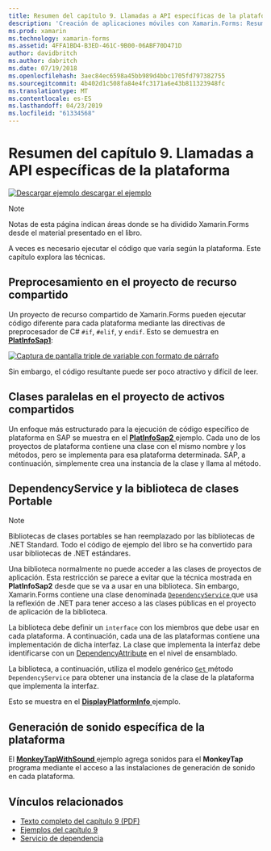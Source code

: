 ```yaml
---
title: Resumen del capítulo 9. Llamadas a API específicas de la plataforma
description: 'Creación de aplicaciones móviles con Xamarin.Forms: Resumen del capítulo 9. Llamadas a API específicas de la plataforma'
ms.prod: xamarin
ms.technology: xamarin-forms
ms.assetid: 4FFA1BD4-B3ED-461C-9B00-06ABF70D471D
author: davidbritch
ms.author: dabritch
ms.date: 07/19/2018
ms.openlocfilehash: 3aec84ec6598a45bb989d4bbc1705fd797382755
ms.sourcegitcommit: 4b402d1c508fa84e4fc3171a6e43b811323948fc
ms.translationtype: MT
ms.contentlocale: es-ES
ms.lasthandoff: 04/23/2019
ms.locfileid: "61334568"
---
```

# <a name="summary-of-chapter-9-platform-specific-api-calls"></a>Resumen del capítulo 9. Llamadas a API específicas de la plataforma

[![Descargar ejemplo](~/media/shared/download.png) descargar el ejemplo](https://github.com/xamarin/xamarin-forms-book-samples/tree/master/Chapter09)

> [!NOTE] 
> Notas de esta página indican áreas donde se ha dividido Xamarin.Forms desde el material presentado en el libro.

A veces es necesario ejecutar el código que varía según la plataforma. Este capítulo explora las técnicas.

## <a name="preprocessing-in-the-shared-asset-project"></a>Preprocesamiento en el proyecto de recurso compartido

Un proyecto de recurso compartido de Xamarin.Forms pueden ejecutar código diferente para cada plataforma mediante las directivas de preprocesador de C# `#if`, `#elif`, y `endif`. Esto se demuestra en [ **PlatInfoSap1**](https://github.com/xamarin/xamarin-forms-book-samples/tree/master/Chapter09/PlatInfoSap1):

[![Captura de pantalla triple de variable con formato de párrafo](images/ch09fg01-small.png "modelo del dispositivo y el sistema operativo")](images/ch09fg01-large.png#lightbox "modelo del dispositivo y el sistema operativo")

Sin embargo, el código resultante puede ser poco atractivo y difícil de leer.

## <a name="parallel-classes-in-the-shared-asset-project"></a>Clases paralelas en el proyecto de activos compartidos

Un enfoque más estructurado para la ejecución de código específico de plataforma en SAP se muestra en el [ **PlatInfoSap2** ](https://github.com/xamarin/xamarin-forms-book-samples/tree/master/Chapter09/PlatInfoSap2) ejemplo. Cada uno de los proyectos de plataforma contiene una clase con el mismo nombre y los métodos, pero se implementa para esa plataforma determinada. SAP, a continuación, simplemente crea una instancia de la clase y llama al método.

## <a name="dependencyservice-and-the-portable-class-library"></a>DependencyService y la biblioteca de clases Portable

> [!NOTE] 
> Bibliotecas de clases portables se han reemplazado por las bibliotecas de .NET Standard. Todo el código de ejemplo del libro se ha convertido para usar bibliotecas de .NET estándares.

Una biblioteca normalmente no puede acceder a las clases de proyectos de aplicación. Esta restricción se parece a evitar que la técnica mostrada en **PlatInfoSap2** desde que se va a usar en una biblioteca. Sin embargo, Xamarin.Forms contiene una clase denominada [ `DependencyService` ](xref:Xamarin.Forms.DependencyService) que usa la reflexión de .NET para tener acceso a las clases públicas en el proyecto de aplicación de la biblioteca.

La biblioteca debe definir un `interface` con los miembros que debe usar en cada plataforma. A continuación, cada una de las plataformas contiene una implementación de dicha interfaz. La clase que implementa la interfaz debe identificarse con un [DependencyAttribute](xref:Xamarin.Forms.DependencyAttribute) en el nivel de ensamblado.

La biblioteca, a continuación, utiliza el modelo genérico [ `Get` ](xref:Xamarin.Forms.DependencyService.Get*) método `DependencyService` para obtener una instancia de la clase de la plataforma que implementa la interfaz.

Esto se muestra en el [ **DisplayPlatformInfo** ](https://github.com/xamarin/xamarin-forms-book-samples/tree/master/Chapter09/DisplayPlatformInfo) ejemplo.

## <a name="platform-specific-sound-generation"></a>Generación de sonido específica de la plataforma

El [ **MonkeyTapWithSound** ](https://github.com/xamarin/xamarin-forms-book-samples/tree/master/Chapter09/MonkeyTapWithSound) ejemplo agrega sonidos para el **MonkeyTap** programa mediante el acceso a las instalaciones de generación de sonido en cada plataforma.

## <a name="related-links"></a>Vínculos relacionados

- [Texto completo del capítulo 9 (PDF)](https://download.xamarin.com/developer/xamarin-forms-book/XamarinFormsBook-Ch09-Apr2016.pdf)
- [Ejemplos del capítulo 9](https://github.com/xamarin/xamarin-forms-book-samples/tree/master/Chapter09)
- [Servicio de dependencia](~/xamarin-forms/app-fundamentals/dependency-service/index.md)
